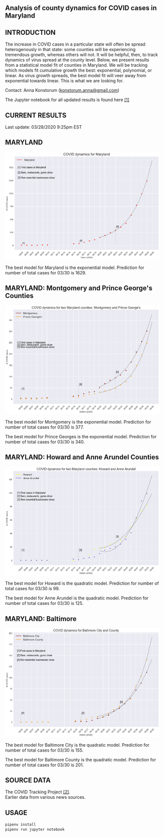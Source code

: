 Analysis of county dynamics for COVID cases in Maryland
------------

INTRODUCTION
------------
The increase in COVID cases in a particular state will often be spread heterogenously in that state: some counties will be experiencing tremendous growth, whereas others will not.  It will be helpful, then, to track dynamics of virus spread at the county level.  Below, we present results from a statistical model fit of counties in Maryland.  We will be tracking which models fit cumulative growth the best: exponential, polynomial, or linear.  As virus growth spreads, the best model fit will veer away from exponential towards linear.  This is what we are looking for.

Contact: Anna Konstorum (konstorum.anna@gmail.com)

The Jupyter notebook for all updated results is found here [[1]](https://github.com/akonstodata/md_county_covid/blob/master/code/MD_COVID_Dynamics_model_choose.ipynb)

CURRENT RESULTS
------------
Last update: 03/28/2020 9:25pm EST

MARYLAND
------------

![](https://github.com/akonstodata/md_county_covid/blob/master/results/MD_COVID_update.png)

The best model for Maryland is the exponential model.  Prediction for number of total cases for 03/30 is 1629.

MARYLAND: Montgomery and Prince George's Counties
------------
![](https://github.com/akonstodata/md_county_covid/blob/master/results/MD_COVID_Mont_Prince_update.png)

The best model for Montgomery is the exponential model.  Prediction for number of total cases for 03/30 is 377.

The best model for Prince Georges is the exponential model.  Prediction for number of total cases for 03/30 is 340.

MARYLAND: Howard and Anne Arundel Counties
------------
![](https://github.com/akonstodata/md_county_covid/blob/master/results/MD_COVID_Howard_AA_update.png)

The best model for Howard is the quadratic model.  Prediction for number of total cases for 03/30 is 99.

The best model for Anne Arundel is the quadratic model.  Prediction for number of total cases for 03/30 is 125.

MARYLAND: Baltimore
------------
![](https://github.com/akonstodata/md_county_covid/blob/master/results/MD_COVID_Baltimore_update.png)

The best model for Baltimore City is the quadratic model.  Prediction for number of total cases for 03/30 is 155.

The best model for Baltimore County is the quadratic model.  Prediction for number of total cases for 03/30 is 201.

SOURCE DATA
------------
The COVID Tracking Project [[2]](https://covidtracking.com/).  
Earlier data from various news sources.


USAGE
------------
```
pipenv install
pipenv run jupyter notebook
```
